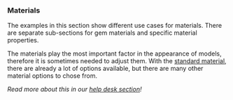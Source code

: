 ### Materials

The examples in this section show different use cases for materials. There are separate sub-sections for gem materials and specific material properties.

The materials play the most important factor in the appearance of models, therefore it is sometimes needed to adjust them. With the [standard material](https://viewer.shapediver.com/v3/latest/api/classes/MaterialStandardData.html), there are already a lot of options available, but there are many other material options to chose from.

_Read more about this in our [help desk section](https://help.shapediver.com/doc/materials)!_